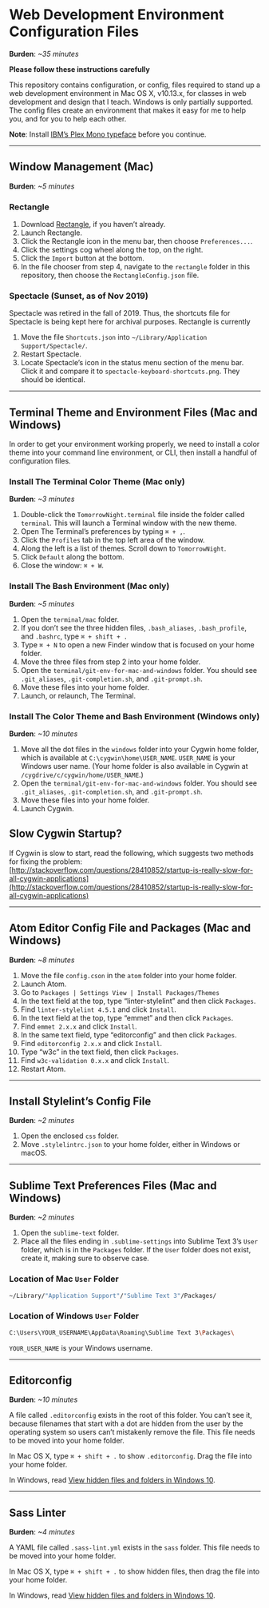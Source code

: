 # Web Development Environment Configuration Files

**Burden**: *~35 minutes*

**Please follow these instructions carefully**

This repository contains configuration, or config, files required to stand up a web development environment in Mac OS X, v10.13.x, for classes in web development and design that I teach. Windows is only partially supported. The config files create an environment that makes it easy for me to help you, and for you to help each other.

**Note**: Install [IBM’s Plex Mono typeface](https://github.com/IBM/plex/releases/tag/v6.1.1) before you continue.

---

## Window Management (Mac)
**Burden**: *~5 minutes*

### Rectangle
1. Download [Rectangle](https://rectangleapp.com/), if you haven’t already.
2. Launch Rectangle.
3. Click the Rectangle icon in the menu bar, then choose `Preferences...`.
4. Click the settings cog wheel along the top, on the right.
5. Click the `Import` button at the bottom.
6. In the file chooser from step 4, navigate to the `rectangle` folder in this repository, then choose the `RectangleConfig.json` file.

### Spectacle (Sunset, as of Nov 2019)
Spectacle was retired in the fall of 2019. Thus, the shortcuts file for Spectacle is being kept here for archival purposes. Rectangle is currently

1. Move the file `Shortcuts.json` into `~/Library/Application Support/Spectacle/`.
2. Restart Spectacle.
3. Locate Spectacle’s icon in the status menu section of the menu bar. Click it and compare it to `spectacle-keyboard-shortcuts.png`. They should be identical.

---

## Terminal Theme and Environment Files (Mac and Windows)

In order to get your environment working properly, we need to install a color theme into your command line environment, or CLI, then install a handful of configuration files.

### Install The Terminal Color Theme (Mac only)

**Burden**: *~3 minutes*

1. Double-click the `TomorrowNight.terminal` file inside the folder called `terminal`. This will launch a Terminal window with the new theme.
2. Open The Terminal’s preferences by typing `⌘ + ,`.
3. Click the `Profiles` tab in the top left area of the window.
4. Along the left is a list of themes. Scroll down to `TomorrowNight`.
5. Click `Default` along the bottom.
6. Close the window: `⌘ + W`.

### Install The Bash Environment (Mac only)

**Burden**: *~5 minutes*

1. Open the `terminal/mac` folder.
2. If you don’t see the three hidden files, `.bash_aliases`, `.bash_profile`, and `.bashrc`, type `⌘ + shift + .`
3. Type `⌘ + N` to open a new Finder window that is focused on your home folder.
4. Move the three files from step 2 into your home folder.
5. Open the `terminal/git-env-for-mac-and-windows` folder. You should see `.git_aliases`, `.git-completion.sh`, and `.git-prompt.sh`.
6. Move these files into your home folder.
7. Launch, or relaunch, The Terminal.

### Install The Color Theme and Bash Environment (Windows only)

**Burden**: *~10 minutes*

1. Move all the dot files in the `windows` folder into your Cygwin home folder, which is available at `C:\cygwin\home\USER_NAME`. `USER_NAME` is your Windows user name. (Your home folder is also available in Cygwin at `/cygdrive/c/cygwin/home/USER_NAME`.)
3. Open the `terminal/git-env-for-mac-and-windows` folder. You should see `.git_aliases`, `.git-completion.sh`, and `.git-prompt.sh`.
4. Move these files into your home folder.
5. Launch Cygwin.

## Slow Cygwin Startup?

If Cygwin is slow to start, read the following, which suggests two methods for fixing the problem:
[http://stackoverflow.com/questions/28410852/startup-is-really-slow-for-all-cygwin-applications](http://stackoverflow.com/questions/28410852/startup-is-really-slow-for-all-cygwin-applications)

---

## Atom Editor Config File and Packages (Mac and Windows)

**Burden**: *~8 minutes*

1. Move the file `config.cson` in the `atom` folder into your home folder.
2. Launch Atom.
3. Go to `Packages | Settings View | Install Packages/Themes`
4. In the text field at the top, type “linter-stylelint” and then click `Packages`.
5. Find `linter-stylelint 4.5.1` and click `Install`.
6. In the text field at the top, type “emmet” and then click `Packages`.
7. Find `emmet 2.x.x` and click `Install`.
8. In the same text field, type “editorconfig” and then click `Packages`.
9. Find `editorconfig 2.x.x` and click `Install`.
10. Type “w3c” in the text field, then click `Packages`.
11. Find `w3c-validation 0.x.x` and click `Install`.
12. Restart Atom.

---

## Install Stylelint’s Config File

**Burden**: *~2 minutes*

1. Open the enclosed `css` folder.
2. Move `.stylelintrc.json` to your home folder, either in Windows or macOS.

---

## Sublime Text Preferences Files (Mac and Windows)

**Burden**: *~2 minutes*

1. Open the `sublime-text` folder.
2. Place all the files ending in `.sublime-settings` into Sublime Text 3’s `User` folder, which is in the `Packages` folder. If the `User` folder does not exist, create it, making sure to observe case.

### Location of Mac `User` Folder
```bash
~/Library/"Application Support"/"Sublime Text 3"/Packages/
```

### Location of Windows `User` Folder
```bash
C:\Users\YOUR_USERNAME\AppData\Roaming\Sublime Text 3\Packages\
```

`YOUR_USER_NAME` is your Windows username.

---

## Editorconfig

**Burden**: *~10 minutes*

A file called `.editorconfig` exists in the root of this folder. You can’t see it, because filenames that start with a dot are hidden from the user by the operating system so users can’t mistakenly remove the file. This file needs to be moved into your home folder.

In Mac OS X, type `⌘ + shift + .` to show `.editorconfig`. Drag the file into your home folder.

In Windows, read [View hidden files and folders in Windows 10](https://support.microsoft.com/en-us/help/4028316/windows-view-hidden-files-and-folders-in-windows-10).

---

## Sass Linter

**Burden**: *~4 minutes*

A YAML file called `.sass-lint.yml` exists in the `sass` folder. This file needs to be moved into your home folder.

In Mac OS X, type `⌘ + shift + .` to show hidden files, then drag the file into your home folder.

In Windows, read [View hidden files and folders in Windows 10](https://support.microsoft.com/en-us/help/4028316/windows-view-hidden-files-and-folders-in-windows-10).
